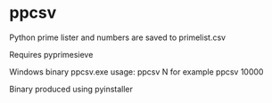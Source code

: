 # ppcsv
Python prime lister and numbers are saved to primelist.csv

Requires pyprimesieve

Windows binary ppcsv.exe usage:  ppcsv N  for example ppcsv 10000

Binary produced using pyinstaller
